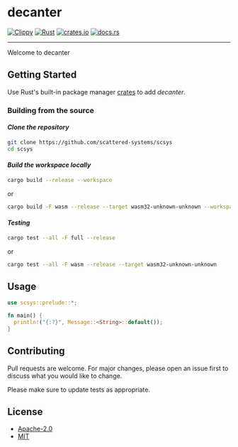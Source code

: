 # decanter

[![Clippy](https://github.com/FL03/decanter/actions/workflows/clippy.yml/badge.svg)](https://github.com/FL03/decanter/actions/workflows/clippy.yml)
[![Rust](https://github.com/FL03/decanter/actions/workflows/rust.yml/badge.svg)](https://github.com/FL03/decanter/actions/workflows/rust.yml)
[![crates.io](https://img.shields.io/crates/v/decanter.svg)](https://crates.io/crates/decanter)
[![docs.rs](https://docs.rs/decanter/badge.svg)](https://docs.rs/decanter)

***

Welcome to decanter

## Getting Started

Use Rust's built-in package manager [crates](https://crates.io/crates/decanter) to add *decanter*.

### Building from the source

#### *Clone the repository*

```bash
git clone https://github.com/scattered-systems/scsys
cd scsys
```

#### *Build the workspace locally*

```bash
cargo build --release --workspace
```

or

```bash
cargo build -F wasm --release --target wasm32-unknown-unknown --workspace
```

#### *Testing*

```bash
cargo test --all -F full --release
```

or

```bash
cargo test --all -F wasm --release --target wasm32-unknown-unknown
```

## Usage

```rust
use scsys::prelude::*;

fn main() {
  println!("{:?}", Message::<String>::default());
}
```

## Contributing

Pull requests are welcome. For major changes, please open an issue first
to discuss what you would like to change.

Please make sure to update tests as appropriate.

## License

- [Apache-2.0](https://choosealicense.com/licenses/apache-2.0/)
- [MIT](https://choosealicense.com/licenses/mit/)
